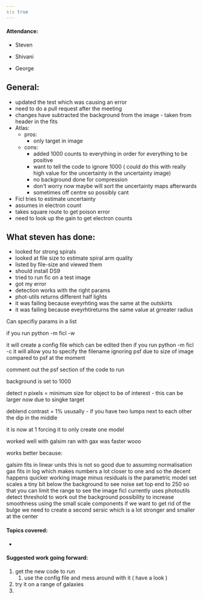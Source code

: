 ```yaml
---
s:: true
---
```

#### Attendance:

- Steven

 - Shivani 
 - George 

## General:

- updated the test which was causing an error 
- need to do a pull request after the meeting
- changes have subtracted the background from the image - taken from header in the fits
- Atlas:
	- pros:
		- only target in image
	- cons:
		- added 1000 counts to everything in order for everything to be positive
		- want to tell the code to ignore 1000 ( could do this with really high value for the uncertainty in the uncertainty image)
		- no background done for compression
		- don't worry now maybe will sort the uncertainty maps afterwards
		- sometimes off centre so possibly cant 
- Ficl tries to estimate uncertainty 
- assumes in electron count
- takes square route to get poison error
- need to look up the gain to get electron counts

## What steven has done:

- looked for strong spirals
- looked at file size to estimate spiral arm quality
- listed by file-size and viewed them
- should install DS9
- tried to run fic on a test image
- got my error
- detection works with the right params
- phot-utils returns different half lights
- it was failing because eveyrhting was the same at the outskirts
- it was failing because eveyrhtireturns the same value at grreater radius

Can specifiy params in a list

if you run python -m ficl -w

it will create a config file which can be edited
then if you run  python -m ficl  -c it will allow you to specify the filename
ignoring psf due to size of image compared to psf at the moment

comment out the psf section of the code to run

background is set to 1000

detect n pixels = minimum size for object to be of interest - this can be larger now due to singke target

deblend contrast = 1% ususally - if you have two lumps next to each other the dip in the middle 

it is now at 1 forcing it to only create one model

worked well with galsim
ran with gax was faster wooo

works better because:

galsim fits in linear units
this is not so good due to assuming normalisation
gax fits in log which makes numbers a lot closer to one and so the decent happens quicker
working image minus residuals is the parametric model
set scales a tiny bit below the background to see noise
set top end to 250 so that you can limit the range to see the image
ficl currently uses photoutils detect threshold to work out the background
possibility to increase smoothness using the small scale components
if we want to get rid of the bulge we need to create a second sersic which is a lot stronger and smaller at the center

#### Topics covered:

- 




#### Suggested work going forward:

1. get the new code to run
	1. use the config file and mess around with it ( have a look )
2. try it on a range of galaxies
3. 

